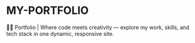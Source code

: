 # MY-PORTFOLIO
💼🎨 Portfolio | Where code meets creativity — explore my work, skills, and tech stack in one dynamic, responsive site.
